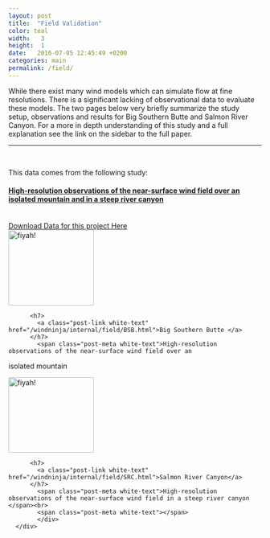 ```yaml
---
layout: post
title:  "Field Validation"
color: teal
width:   3
height:  1
date:   2016-07-05 12:45:49 +0200
categories: main
permalink: /field/
---
```

While there exist many wind models which can simulate flow at fine resolutions. There is a significant lacking of observational data to evaluate these models. The two pages below very briefly summarize the study setup, observations and results for Big Southern Butte and Salmon River Canyon. For a more in depth understanding of this study and a full explanation see the link on the sidebar to the full paper.

***

<br>
<div class="col col-3">
<div class="block glass">
<div class="block-body height-10">

<p>This data comes from the following study:</p>
<p></p>
<h4><a href="http://firelab.github.io/windninja/internal/select/validation.html">High-resolution observations of the near-surface wind field over an isolated mountain and in a steep river canyon</a></h4>
<br>
<a href="http://collab.firelab.org/software/projects/wind-obs/repository">Download Data for this project Here</a>
</div>
</div>

</div>
<div class="col col-9">
<div class="col col-12">
  <div class="block red">
      <div class="block-body height-.5">
      <div class="col col-3">
        <a href="/windninja/internal/field/BSB.html"><img src="http://firelab.github.io/windninja/assets/bsb.jpg" alt="fiyah!"
      style="width:170px;height:150px;"></a>
      </div>
      <div class="col col-.5">
      </div>
      <div class="col col-8">

          <h7>
            <a class="post-link white-text" href="/windninja/internal/field/BSB.html">Big Southern Butte </a>
          </h7>
            <span class="post-meta white-text">High-resolution observations of the near-surface wind field over an
isolated mountain </span><br>
            <span class="post-meta white-text"></span>
            </div>
      </div>
  </div>
</div>
<div class="col col-12">
  <div class="block blue">
      <div class="block-body height-.5">
      <div class="col col-3">
      <a href="/windninja/internal/field/SRC.html"><img src="http://firelab.github.io/windninja/assets/SRC.jpg" alt="fiyah!"
    style="width:170px;height:150px;"></a>
      </div>
      <div class="col col-.5">
      </div>
      <div class="col col-8">

          <h7>
            <a class="post-link white-text" href="/windninja/internal/field/SRC.html">Salmon River Canyon</a>
          </h7>
            <span class="post-meta white-text">High-resolution observations of the near-surface wind field in a steep river canyon </span><br>
            <span class="post-meta white-text"></span>
            </div>
      </div>
  </div>
</div>
</div>
